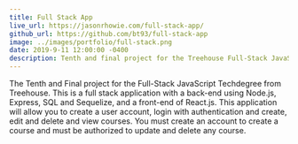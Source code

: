 ```yaml
---
title: Full Stack App
live_url: https://jasonrhowie.com/full-stack-app/
github_url: https://github.com/bt93/full-stack-app
image: ../images/portfolio/full-stack.png
date: 2019-9-11 12:00:00 -0400
description: Tenth and final project for the Treehouse Full-Stack JavaScript Techdegree.
---
```

The Tenth and Final project for the Full-Stack JavaScript Techdegree from Treehouse. This is a full stack application with a back-end using Node.js, Express, SQL and Sequelize, and a front-end of React.js. This application will allow you to create a user account, login with authentication and create, edit and delete and view courses. You must create an account to create a course and must be authorized to update and delete any course.